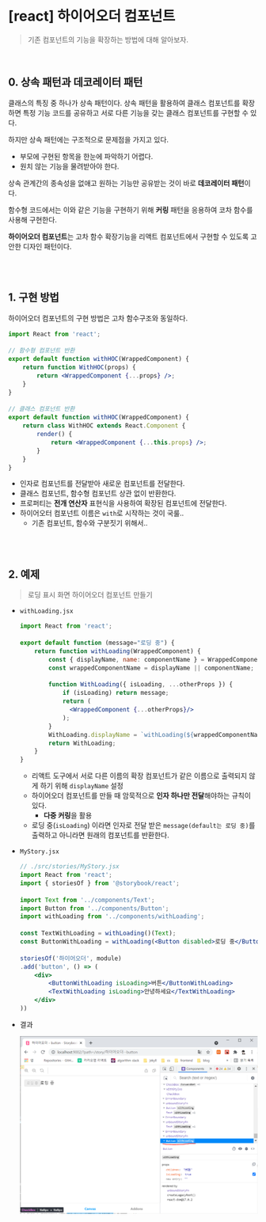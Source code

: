 # [react] 하이어오더 컴포넌트

> 기존 컴포넌트의 기능을 확장하는 방법에 대해 알아보자.

<br>

## 0. 상속 패턴과 데코레이터 패턴

클래스의 특징 중 하나가 상속 패턴이다. 상속 패턴을 활용하여 클래스 컴포넌트를 확장하면 특정 기능 코드를 공유하고 서로 다른 기능을 갖는 클래스 컴포넌트를 구현할 수 있다.

하지만 상속 패턴에는 구조적으로 문제점을 가지고 있다.

- 부모에 구현된 항목을 한눈에 파악하기 어렵다.
- 원치 않는 기능을 물려받아야 한다.

상속 관계간의 종속성을 없애고 원하는 기능만 공유받는 것이 바로 **데코레이터 패턴**이다.

함수형 코드에서는 이와 같은 기능을 구현하기 위해 **커링** 패턴을 응용하여 코차 함수를 사용해 구현한다.

**하이어오더 컴포넌트**는 고차 함수 확장기능을 리액트 컴포넌트에서 구현할 수 있도록 고안한 디자인 패턴이다.

<br>

<br>

## 1. 구현 방법

하이어오더 컴포넌트의 구현 방법은 고차 함수구조와 동일하다.

```jsx
import React from 'react';

// 함수형 컴포넌트 반환
export default function withHOC(WrappedComponent) {
    return function WithHOC(props) {
        return <WrappedComponent {...props} />;
    }
}

// 클래스 컴포넌트 반환
export default function withHOC(WrappedComponent) {
    return class WithHOC extends React.Component {
        render() {
            return <WrappedComponent {...this.props} />;
        }
    }
}
```

- 인자로 컴포넌트를 전달받아 새로운 컴포넌트를 전달한다.
- 클래스 컴포넌트, 함수형 컴포넌트 상관 없이 반환한다.
- 프로퍼티는 **전개 연산자** 표현식을 사용하여 확장된 컴포넌트에 전달한다.
- 하이어오터 컴포넌트 이름은 `with`로 시작하는 것이 국룰..
  - 기존 컴포넌트, 함수와 구분짓기 위해서..

<br>

<br>

## 2. 예제

> 로딩 표시 화면 하이어오더 컴포넌트 만들기

- `withLoading.jsx`

  ```jsx
  import React from 'react';
  
  export default function (message="로딩 중") {
      return function withLoading(WrappedComponent) {
          const { displayName, name: componentName } = WrappedComponent;
          const wrappedComponentName = displayName || componentName;
          
          function WithLoading({ isLoading, ...otherProps }) {
              if (isLoading) return message;
              return (
              	<WrappedComponent {...otherProps}/>
              );
          }
          WithLoading.displayName = `withLoading(${wrappedComponentName})`;
          return WithLoading;
      }
  }
  ```

  - 리액트 도구에서 서로 다른 이름의 확장 컴포넌트가 같은 이름으로 출력되지 않게 하기 위해 `displayName` 설정
  - 하이어오더 컴포넌트를 만들 때 암묵적으로 **인자 하나만 전달**해야하는 규칙이 있다.
    - **다중 커링**을 활용
  - 로딩 중(`isLoading`) 이라면 인자로 전달 받은 `message(default는 로딩 중)`를 출력하고 아니라면 원래의 컴포넌트를 반환한다.

- `MyStory.jsx`

  ```jsx
  // ./src/stories/MyStory.jsx
  import React from 'react';
  import { storiesOf } from '@storybook/react';
  
  import Text from '../components/Text';
  import Button from '../components/Button';
  import withLoading from '../components/withLoading';
  
  const TextWithLoading = withLoading()(Text);
  const ButtonWithLoading = withLoading(<Button disabled>로딩 중</Button>)(Button);
  
  storiesOf('하이어오더', module)
  .add('button', () => (
      <div>
          <ButtonWithLoading isLoading>버튼</ButtonWithLoading>
          <TextWithLoading isLoading>안녕하세요</TextWithLoading>
      </div>
  ))
  ```

- 결과

  ![](07_higher_order_component.assets/higherorder.PNG)